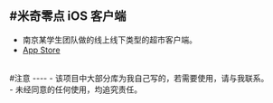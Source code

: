 #米奇零点 iOS 客户端
----
 - 南京某学生团队做的线上线下类型的超市客户端。 <br />
 - [App Store](https://itunes.apple.com/cn/app/mi-qi-ling-dian/id980883989?mt=8) <br />
<br />
#注意
----
 - 该项目中大部分库为我自己写的，若需要使用，请与我联系。<br />
 - 未经同意的任何使用，均追究责任。
